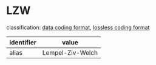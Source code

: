 # LZW
classification: [data coding format](data.md), [lossless coding format](compression.md)

| identifier         | value
| ------------------ | -----
| alias              | Lempel-Ziv-Welch